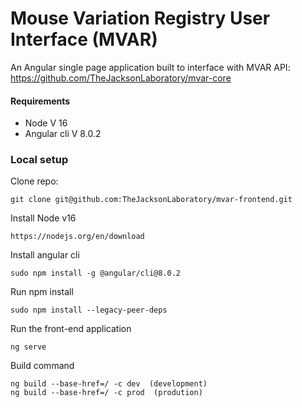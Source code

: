 # Mouse Variation Registry User Interface (MVAR)

An Angular single page application built to interface with MVAR API:
https://github.com/TheJacksonLaboratory/mvar-core


#### Requirements

- Node V 16
- Angular cli V 8.0.2

### Local setup

Clone repo:
    
    git clone git@github.com:TheJacksonLaboratory/mvar-frontend.git

Install Node v16

    https://nodejs.org/en/download

Install angular cli

    sudo npm install -g @angular/cli@8.0.2 

Run npm install
 
    sudo npm install --legacy-peer-deps

Run the front-end application

    ng serve

Build command

    ng build --base-href=/ -c dev  (development)
    ng build --base-href=/ -c prod  (prodution)


